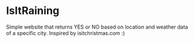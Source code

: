 # IsItRaining
Simple website that returns YES or NO based on location and weather data of a specific city.
Inspired by isitchristmas.com :)
